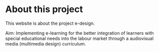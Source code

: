 # About this project

This website is about the project e-design.

Aim: Implementing e-learning for the better integration of learners with special educational needs into the labour market through a audiovisual media (multimedia design) curriculum.


